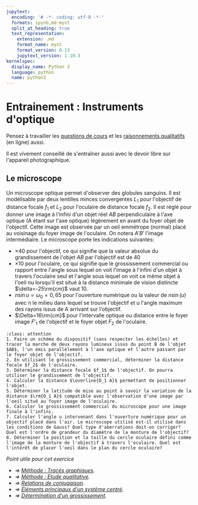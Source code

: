 ```yaml
---
jupytext:
  encoding: '# -*- coding: utf-8 -*-'
  formats: ipynb,md:myst
  split_at_heading: true
  text_representation:
    extension: .md
    format_name: myst
    format_version: 0.13
    jupytext_version: 1.10.3
kernelspec:
  display_name: Python 3
  language: python
  name: python3
---
```

# Entrainement : Instruments d'optique

Pensez à travailler les [questions de cours](https://moodlecpge.stanislas.fr/mod/resource/view.php?id=127) et les [raisonnements qualitatifs](https://moodlecpge.stanislas.fr/mod/quiz/view.php?id=128) (en ligne) aussi.

Il est vivement conseillé de s'entraîner aussi avec le devoir libre sur l'appareil photographique.

## Le microscope
Un microscope optique permet d'observer des globules sanguins. Il est modélisable par deux lentilles minces convergentes $L_1$ pour l'objectif de distance focale $f_1$ et $L_2$ pour l'oculaire de distance focale $f_2$. Il est réglé pour donner une image à l'infini d'un objet réel $AB$ perpendiculaire à l'axe optique (A étant sur l'axe optique) légèrement en avant du foyer objet de l'objectif. Cette image est observée par un oeil emmétrope (normal) placé au voisinage du foyer image de l'oculaire. On notera $A'B'$ l'image intermédiaire. Le microscope porte les indications suivantes:

* $\times 40$ pour l'objectif, ce qui signifie que la valeur absolue du grandissement de l'objet $AB$ par l'objectif est de 40
* $\times 10$ pour l'oculaire, ce qui signifie que le grossissement commercial ou rapport entre l'angle sous lequel on voit l'image à l'infini d'un objet à travers l'oculaire seul et l'angle sous lequel on voit ce même objet à l'oeil nu lorsqu'il est situé à la distance minimale de vision distincte $\delta=-25\rm{cm}$ vaut 10.
* $n\sin u =\omega_0=0,65$ pour l'ouverture numérique ou la valeur de $n\sin(u)$ avec n le milieu dans lequel se trouve l'objectif et u l'angle maximum des rayons issus de A arrivant sur l'objectif.
* $\Delta=16\rm{cm}$ pour l'intervalle optique ou distance entre le foyer image $F'_1$ de l'objectif et le foyer objet $F_2$ de l'oculaire.


````{admonition} Exercice 
:class: attention
1. Faire un schéma du dispositif (sans respecter les échelles) et tracer la marche de deux rayons lumineux issus du point B de l'objet $AB$, l'un émis parallèlement à l'axe optique et l'autre passant par le foyer objet de l'objectif.
2. En utilisant le grossissement commercial, déterminer la distance focale $f_2$ de l'oculaire.
3. Déterminer la distance focale $f_1$ de l'objectif. On pourra utiliser le grandissement de l'objectif.
4. Calculer la distance $\overline{O_1 A}$ permettant de positionner l'objet.
5. Déterminer la latitude de mise au point à savoir la variation de la distance $\rm{O_1 A}$ compatible avec l'observation d'une image par l'oeil situé au foyer image de l'oculaire.
6. Calculer le grossissement commercial du microscope pour une image finale à l'infini.
7. Calculer l'angle u intervenant dans l'ouverture numérique pour un objectif placé dans l'air. Le microscope utilisé est-il utilisé dans les conditions de Gauss? Quel type d'aberrations doit-on corriger? Quel est l'ordre de grandeur du diamètre de la monture de l'objectif?
8. Déterminer la position et la taille du cercle oculaire défini comme l'image de la monture de l'objectif à travers l'oculaire. Quel est l'intérêt de placer l'oeil dans le plan du cercle oculaire?
````

_Point utile pour cet exercice_
* _$\Longrightarrow$ [Méthode : Tracés graphiques](traces_gr)._
* _$\Longrightarrow$ [Méthode : Etude qualitative](lentille_qu)._
* _$\Longrightarrow$ [Relations de conjugaison](conjugaison)._
* _$\Longrightarrow$ [Eléments principaux d'un système centré](foyers)._
* _$\Longrightarrow$ [Détermination d'un grossissement](grossissement)._